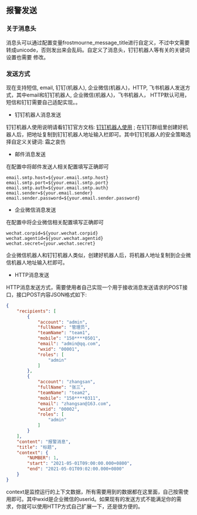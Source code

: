 ## 报警发送

### 关于消息头

消息头可以通过配置变量frostmourne_message_title进行自定义，不过中文需要转成unicode，否则发出来会乱码。自定义了消息头，钉钉机器人等有关的关键词设置也需要
修改。

### 发送方式

现在支持短信, email, 钉钉(机器人), 企业微信(机器人)，HTTP, 飞书机器人发送方式，其中email和钉钉机器人, 企业微信(机器人)，飞书机器人， HTTP默认可用，短信和钉钉需要自己适配实现。。

* 钉钉机器人消息发送

钉钉机器人使用说明请看钉钉官方文档: <a href="https://developers.dingtalk.com/document/robots/custom-robot-access?spm=ding_open_doc.document.0.0.155d6573BLQXUd#topic-2026027" target="_blank">钉钉机器人使用</a> ;
在钉钉群组里创建好机器人后，把地址复制到钉钉机器人地址输入栏即可。其中钉钉机器人的安全策略选择自定义关键词: 霜之哀伤

* 邮件消息发送

在配置中将邮件发送人相关配置填写正确即可

```
email.smtp.host=${your.email.smtp.host}
email.smtp.port=${your.email.smtp.port}
email.smtp.auth=${your.email.smtp.auth}
email.sender=${your.email.sender}
email.sender.password=${your.email.sender.password}
```

* 企业微信消息发送

在配置中将企业微信相关配置填写正确即可

```
wechat.corpid=${your.wechat.corpid}
wechat.agentid=${your.wechat.agentid}
wechat.secret={your.wechat.secret}
```

企业微信机器人和钉钉机器人类似，创建好机器人后，将机器人地址复制到企业微信机器人地址输入栏即可。

* HTTP消息发送

HTTP消息发送方式，需要使用者自己实现一个用于接收消息发送请求的POST接口，接口POST内容JSON格式如下:

```json
{
	"recipients": [
		{
			"account": "admin",
			"fullName": "管理员",
			"teamName": "team1",
			"mobile": "150****0501",
			"email": "admin@qq.com",
			"wxid": "00001",
			"roles": [
				"admin"
			]
		},
		{
			"account": "zhangsan",
			"fullName": "张三",
			"teamName": "team2",
			"mobile": "150****0311",
			"email": "zhangsan@163.com",
			"wxid": "00002",
			"roles": [
				"admin"
			]
		}
	],
	"content": "报警消息",
	"title": "标题",
	"context": {
	    "NUMBER": 1,
	    "start": "2021-05-01T09:00:00.000+0800",
	    "end": "2021-05-01T09:02:00.000+0800"
	}
}
```

context是监控运行的上下文数据，所有需要用到的数据都在这里面，自己按需使用即可。其中wxid是企业微信的userid。如果现有的发送方式不能满足你的需求，你就可以使用HTTP方式自己扩展一下，还是很方便的。
